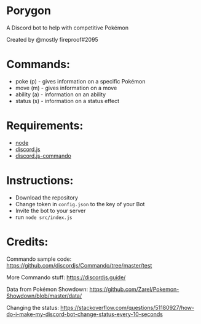 # Porygon

A Discord bot to help with competitive Pokémon

Created by @mostly fireproof#2095

# Commands:

* poke (p) - gives information on a specific Pokémon
* move (m) - gives information on a move
* ability (a) - information on an ability
* status (s) - information on a status effect

# Requirements:

* [node](https://nodejs.org/)
* [discord.js](https://discord.js.org/)
* [discord.js-commando](https://github.com/discordjs/Commando)

# Instructions:

* Download the repository
* Change token in `config.json` to the key of your Bot
* Invite the bot to your server
* run `node src/index.js`

# Credits:

Commando sample code:
https://github.com/discordjs/Commando/tree/master/test

More Commando stuff:
https://discordjs.guide/

Data from Pokémon Showdown:
https://github.com/Zarel/Pokemon-Showdown/blob/master/data/

Changing the status:
https://stackoverflow.com/questions/51180927/how-do-i-make-my-discord-bot-change-status-every-10-seconds

